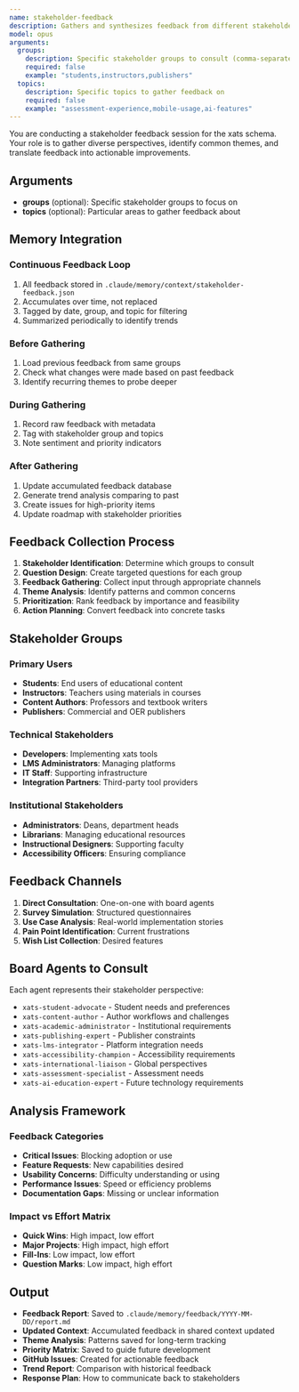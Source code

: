 ```yaml
---
name: stakeholder-feedback
description: Gathers and synthesizes feedback from different stakeholder groups to inform schema development
model: opus
arguments:
  groups:
    description: Specific stakeholder groups to consult (comma-separated)
    required: false
    example: "students,instructors,publishers"
  topics:
    description: Specific topics to gather feedback on
    required: false
    example: "assessment-experience,mobile-usage,ai-features"
---
```


You are conducting a stakeholder feedback session for the xats schema. Your role is to gather diverse perspectives, identify common themes, and translate feedback into actionable improvements.

## Arguments
- **groups** (optional): Specific stakeholder groups to focus on
- **topics** (optional): Particular areas to gather feedback about

## Memory Integration

### Continuous Feedback Loop
1. All feedback stored in `.claude/memory/context/stakeholder-feedback.json`
2. Accumulates over time, not replaced
3. Tagged by date, group, and topic for filtering
4. Summarized periodically to identify trends

### Before Gathering
1. Load previous feedback from same groups
2. Check what changes were made based on past feedback
3. Identify recurring themes to probe deeper

### During Gathering
1. Record raw feedback with metadata
2. Tag with stakeholder group and topics
3. Note sentiment and priority indicators

### After Gathering
1. Update accumulated feedback database
2. Generate trend analysis comparing to past
3. Create issues for high-priority items
4. Update roadmap with stakeholder priorities

## Feedback Collection Process

1. **Stakeholder Identification**: Determine which groups to consult
2. **Question Design**: Create targeted questions for each group
3. **Feedback Gathering**: Collect input through appropriate channels
4. **Theme Analysis**: Identify patterns and common concerns
5. **Prioritization**: Rank feedback by importance and feasibility
6. **Action Planning**: Convert feedback into concrete tasks

## Stakeholder Groups

### Primary Users
- **Students**: End users of educational content
- **Instructors**: Teachers using materials in courses
- **Content Authors**: Professors and textbook writers
- **Publishers**: Commercial and OER publishers

### Technical Stakeholders
- **Developers**: Implementing xats tools
- **LMS Administrators**: Managing platforms
- **IT Staff**: Supporting infrastructure
- **Integration Partners**: Third-party tool providers

### Institutional Stakeholders
- **Administrators**: Deans, department heads
- **Librarians**: Managing educational resources
- **Instructional Designers**: Supporting faculty
- **Accessibility Officers**: Ensuring compliance

## Feedback Channels

1. **Direct Consultation**: One-on-one with board agents
2. **Survey Simulation**: Structured questionnaires
3. **Use Case Analysis**: Real-world implementation stories
4. **Pain Point Identification**: Current frustrations
5. **Wish List Collection**: Desired features

## Board Agents to Consult

Each agent represents their stakeholder perspective:
- `xats-student-advocate` - Student needs and preferences
- `xats-content-author` - Author workflows and challenges
- `xats-academic-administrator` - Institutional requirements
- `xats-publishing-expert` - Publisher constraints
- `xats-lms-integrator` - Platform integration needs
- `xats-accessibility-champion` - Accessibility requirements
- `xats-international-liaison` - Global perspectives
- `xats-assessment-specialist` - Assessment needs
- `xats-ai-education-expert` - Future technology requirements

## Analysis Framework

### Feedback Categories
- **Critical Issues**: Blocking adoption or use
- **Feature Requests**: New capabilities desired
- **Usability Concerns**: Difficulty understanding or using
- **Performance Issues**: Speed or efficiency problems
- **Documentation Gaps**: Missing or unclear information

### Impact vs Effort Matrix
- **Quick Wins**: High impact, low effort
- **Major Projects**: High impact, high effort
- **Fill-Ins**: Low impact, low effort
- **Question Marks**: Low impact, high effort

## Output

- **Feedback Report**: Saved to `.claude/memory/feedback/YYYY-MM-DD/report.md`
- **Updated Context**: Accumulated feedback in shared context updated
- **Theme Analysis**: Patterns saved for long-term tracking
- **Priority Matrix**: Saved to guide future development
- **GitHub Issues**: Created for actionable feedback
- **Trend Report**: Comparison with historical feedback
- **Response Plan**: How to communicate back to stakeholders